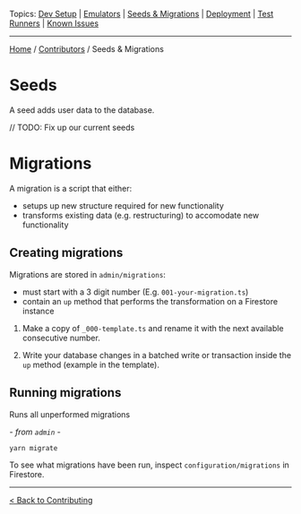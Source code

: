 Topics: [Dev Setup](./Contributors.md) | [Emulators](./Emulators.md) | [Seeds & Migrations](./Seeds-Migrations.md) | [Deployment](./Deployment/Index.md) | [Test Runners](./Runners/Index.md) | [Known Issues](./Known-Issues.md)

---

[Home](../README.md) / [Contributors](./Contributors.md) / Seeds & Migrations

# Seeds

A seed adds user data to the database.

// TODO: Fix up our current seeds

# Migrations

A migration is a script that either:

- setups up new structure required for new functionality
- transforms existing data (e.g. restructuring) to accomodate new functionality

## Creating migrations

Migrations are stored in `admin/migrations`:

- must start with a 3 digit number (E.g. `001-your-migration.ts`)
- contain an `up` method that performs the transformation on a Firestore instance

1. Make a copy of `_000-template.ts` and rename it with the next available consecutive number.

2. Write your database changes in a batched write or transaction inside the `up` method (example in the template).

## Running migrations

Runs all unperformed migrations

_- from `admin` -_

```
yarn migrate
```

To see what migrations have been run, inspect `configuration/migrations` in Firestore.

---

[< Back to Contributing](./Contributors.md)
